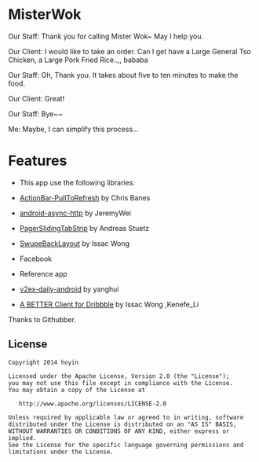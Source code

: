 MisterWok
=========

Our Staff: Thank you for calling Mister Wok~ May I help you.

Our Client: I would like to take an order. Can I get have a Large General Tso Chicken, a Large Pork Fried Rice..,, bababa

Our Staff: Oh, Thank you. It takes about five to ten minutes to make the food.

Our Client: Great!

Our Staff: Bye~~

Me: Maybe, I can simplify this process...

Features
=========
 * This app use the following libraries:
  * [ActionBar-PullToRefresh](https://github.com/chrisbanes/ActionBar-PullToRefresh) by Chris Banes
  * [android-async-http](https://github.com/JeremyWei/android-async-http-1.4.3) by JeremyWei
  * [PagerSlidingTabStrip](https://github.com/astuetz/PagerSlidingTabStrip) by Andreas Stuetz 
  * [SwupeBackLayout](https://github.com/Issacw0ng/SwipeBackLayout) by Issac Wong
  * Facebook

 * Reference app
  * [v2ex-daily-android](https://github.com/hoyin258/v2ex-daily-android) by yanghui
  * [A BETTER Client for Dribbble](https://github.com/Issacw0ng/Dribbo) by Issac Wong ,Kenefe_Li

Thanks to Githubber.


## License

    Copyright 2014 hoyin

    Licensed under the Apache License, Version 2.0 (the "License");
    you may not use this file except in compliance with the License.
    You may obtain a copy of the License at

       http://www.apache.org/licenses/LICENSE-2.0

    Unless required by applicable law or agreed to in writing, software
    distributed under the License is distributed on an "AS IS" BASIS,
    WITHOUT WARRANTIES OR CONDITIONS OF ANY KIND, either express or implied.
    See the License for the specific language governing permissions and
    limitations under the License.
